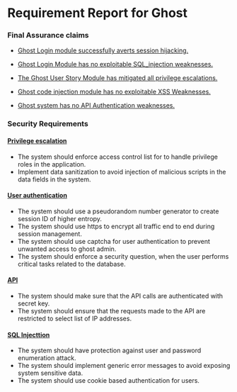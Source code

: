 # Requirement Report for Ghost


### Final Assurance claims

* 	[Ghost Login module successfully averts session hijacking.](https://www.lucidchart.com/invitations/accept/0a976aa4-6349-48fc-8ed8-dc3c684c11d4)

* 	[Ghost Login Module has no exploitable SQL_injection weaknesses.](https://www.lucidchart.com/invitations/accept/0a976aa4-6349-48fc-8ed8-dc3c684c11d4)

* 	[The Ghost User Story Module has mitigated all privilege escalations.](https://www.lucidchart.com/invitations/accept/0a976aa4-6349-48fc-8ed8-dc3c684c11d4)

* 	[Ghost code injection module has no exploitable XSS Weaknesses.](https://www.lucidchart.com/invitations/accept/0a976aa4-6349-48fc-8ed8-dc3c684c11d4)

* 	[Ghost system has no API Authentication weaknesses.](https://www.lucidchart.com/invitations/accept/0a976aa4-6349-48fc-8ed8-dc3c684c11d4)

### Security Requirements

#### [Privilege escalation](https://www.lucidchart.com/invitations/accept/12f66949-a4b7-4950-84f2-78229cdff59d)

* The system should enforce access control list for to handle privilege roles in the application.
* Implement data sanitization to avoid injection of malicious scripts in the data fields in the system.

#### [User authentication](https://www.lucidchart.com/invitations/accept/12f66949-a4b7-4950-84f2-78229cdff59d)

* The system should use a pseudorandom number generator to create session ID of higher entropy.
* The system should use https to encrypt all traffic end to end during session management.
* The system should use captcha for user authentication to prevent unwanted access to ghost admin.
* The system should enforce a security question, when the user performs critical tasks related to the database.

#### [API](https://www.lucidchart.com/invitations/accept/12f66949-a4b7-4950-84f2-78229cdff59d)

* The system should make sure that the API calls are authenticated with secret key.
* The system should ensure that the requests made to the API are restricted to select list of IP addresses.

#### [SQL Injecttion](https://www.lucidchart.com/invitations/accept/12f66949-a4b7-4950-84f2-78229cdff59d)

* The system should have protection against user and password enumeration attack.
* The system should implement generic error messages to avoid exposing system sensitive data.
* The system should use cookie based authentication for users.

